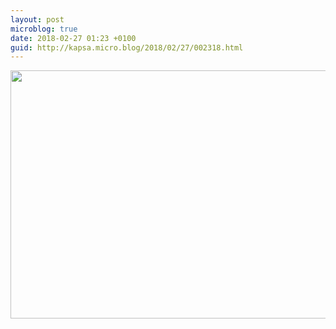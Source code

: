 ```yaml
---
layout: post
microblog: true
date: 2018-02-27 01:23 +0100
guid: http://kapsa.micro.blog/2018/02/27/002318.html
---
```



<img src="http://www.jeankapsa.com/uploads/2018/f2a61f6961.jpg" width="600" height="397" />
